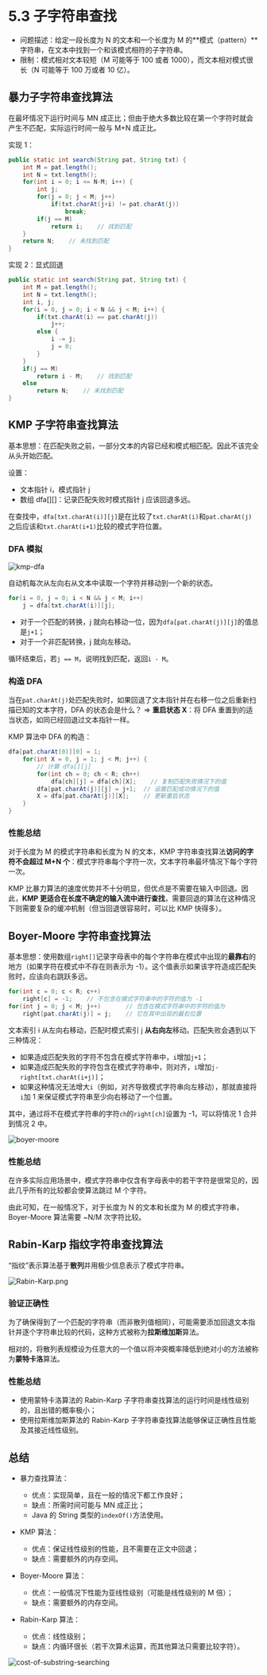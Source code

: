 # 5.3 子字符串查找

* 问题描述：给定一段长度为 N 的文本和一个长度为 M 的**模式（pattern）**字符串，在文本中找到一个和该模式相符的子字符串。
* 限制：模式相对文本较短（M 可能等于 100 或者 1000），而文本相对模式很长（N 可能等于 100 万或者 10 亿）。

## 暴力子字符串查找算法

在最坏情况下运行时间与 MN 成正比；但由于绝大多数比较在第一个字符时就会产生不匹配，实际运行时间一般与 M+N 成正比。

实现 1：

```java
public static int search(String pat, String txt) {
    int M = pat.length();
    int N = txt.length();
    for(int i = 0; i <= N-M; i++) {
        int j;
        for(j = 0; j < M; j++)
            if(txt.charAt(j+i) != pat.charAt(j))
                break;
        if(j == M)
            return i;    // 找到匹配
    }
    return N;    // 未找到匹配
}
```

实现 2：显式回退

```java
public static int search(String pat, String txt) {
    int M = pat.length();
    int N = txt.length();
    int i, j;
    for(i = 0, j = 0; i < N && j < M; i++) {
        if(txt.charAt(i) == pat.charAt(j))
            j++;
        else {
            i -= j;
            j = 0;
        }
    }
    if(j == M)
        return i - M;    // 找到匹配
    else
        return N;    // 未找到匹配
}
```

## KMP 子字符串查找算法

基本思想：在匹配失败之前，一部分文本的内容已经和模式相匹配。因此不该完全从头开始匹配。

设置：

* 文本指针 i，模式指针 j
* 数组 dfa[][]：记录匹配失败时模式指针 j 应该回退多远。

在查找中，`dfa[txt.charAt(i)][j]`是在比较了`txt.charAt(i)`和`pat.charAt(j)`之后应该和`txt.charAt(i+1)`比较的模式字符位置。

### DFA 模拟

![kmp-dfa](https://user-images.githubusercontent.com/18595460/38723782-bc4dffd4-3f34-11e8-8cf3-a35ace403528.png)

自动机每次从左向右从文本中读取一个字符并移动到一个新的状态。

```java
for(i = 0, j = 0; i < N && j < M; i++)
    j = dfa[txt.charAt(i)][j];
```

* 对于一个匹配的转换，j 就向右移动一位，因为`dfa[pat.charAt(j)][j]`的值总是`j+1`；
* 对于一个非匹配转换，j 就向左移动。

循环结束后，若`j == M`，说明找到匹配，返回`i - M`。

### 构造 DFA

当在`pat.charAt(j)`处匹配失败时，如果回退了文本指针并在右移一位之后重新扫描已知的文本字符，DFA 的状态会是什么？  =>  **重启状态 X**：将 DFA 重置到的适当状态，如同已经回退过文本指针一样。

KMP 算法中 DFA 的构造：

```java
dfa[pat.charAt(0)][0] = 1;
    for(int X = 0, j = 1; j < M; j++) {
        // 计算 dfa[][j]
        for(int ch = 0; ch < R; ch++)
            dfa[ch][j] = dfa[ch][X];    // 复制匹配失败情况下的值
        dfa[pat.charAt(j)][j] = j+1;  // 设置匹配成功情况下的值
        X = dfa[pat.charAt(j)][X];    // 更新重启状态
    }
}
```

### 性能总结

对于长度为 M 的模式字符串和长度为 N 的文本，KMP 字符串查找算法**访问的字符不会超过 M+N 个**：模式字符串每个字符一次，文本字符串最坏情况下每个字符一次。

KMP 比暴力算法的速度优势并不十分明显，但优点是不需要在输入中回退。因此，**KMP 更适合在长度不确定的输入流中进行查找**，需要回退的算法在这种情况下则需要复杂的缓冲机制（但当回退很容易时，可以比 KMP 快得多）。

## Boyer-Moore 字符串查找算法

基本思想：使用数组`right[]`记录字母表中的每个字符串在模式中出现的**最靠右**的地方（如果字符在模式中不存在则表示为 -1）。这个值表示如果该字符造成匹配失败时，应该向右跳跃多远。

```java
for(int c = 0; c < R; c++)
    right[c] = -1;    // 不包含在模式字符串中的字符的值为 -1
for(int j = 0; j < M; j++)       // 包含在模式字符串中的字符的值为
    right[pat.charAt(j)] = j;    // 它在其中出现的最右位置
```

文本索引 i 从左向右移动，匹配时模式索引 j **从右向左**移动。匹配失败会遇到以下三种情况：

* 如果造成匹配失败的字符不包含在模式字符串中，`i`增加`j+1`；
* 如果造成匹配失败的字符包含在模式字符串中，则对齐，`i`增加`j-right[txt.charAt(i+j)]`；
* 如果这种情况无法增大`i`（例如，对齐导致模式字符串向左移动），那就直接将`i`加 1 来保证模式字符串至少向右移动了一个位置。

其中，通过将不在模式字符串的字符`ch`的`right[ch]`设置为 -1，可以将情况 1 合并到情况 2 中。

![boyer-moore](https://user-images.githubusercontent.com/18595460/38733263-d01cf2d0-3f53-11e8-9928-44833bc02153.jpg)

### 性能总结

在许多实际应用场景中，模式字符串中仅含有字母表中的若干字符是很常见的，因此几乎所有的比较都会使算法跳过 M 个字符。

由此可知，在一般情况下，对于长度为 N 的文本和长度为 M 的模式字符串，Boyer-Moore 算法需要 ~N/M 次字符比较。

## Rabin-Karp 指纹字符串查找算法

“指纹”表示算法基于**散列**并用极少信息表示了模式字符串。

![Rabin-Karp.png](https://upload-images.jianshu.io/upload_images/2702529-4b3cf0a06d503a2d.png?imageMogr2/auto-orient/strip%7CimageView2/2/w/1240)

### 验证正确性

为了确保得到了一个匹配的字符串（而非散列值相同），可能需要添加回退文本指针并逐个字符串比较的代码，这种方式被称为**拉斯维加斯**算法。

相对的，将散列表规模设为任意大的一个值以将冲突概率降低到绝对小的方法被称为**蒙特卡洛**算法。

### 性能总结

* 使用蒙特卡洛算法的 Rabin-Karp 子字符串查找算法的运行时间是线性级别的，且出错的概率极小；
* 使用拉斯维加斯算法的 Rabin-Karp 子字符串查找算法能够保证正确性且性能及其接近线性级别。

## 总结

* 暴力查找算法：
  * 优点：实现简单，且在一般的情况下都工作良好；
  * 缺点：所需时间可能与 MN 成正比；
  * Java 的 String 类型的`indexOf()`方法使用。

* KMP 算法：
  * 优点：保证线性级别的性能，且不需要在正文中回退；
  * 缺点：需要额外的内存空间。

* Boyer-Moore 算法：
  * 优点：一般情况下性能为亚线性级别（可能是线性级别的 M 倍）；
  * 缺点：需要额外的内存空间。

* Rabin-Karp 算法：
  * 优点：线性级别；
  * 缺点：内循环很长（若干次算术运算，而其他算法只需要比较字符）。

![cost-of-substring-searching](https://user-images.githubusercontent.com/18595460/38733998-9f872d40-3f56-11e8-8e37-d517e014ed2a.jpg)


